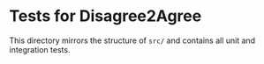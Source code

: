 # Tests for Disagree2Agree

This directory mirrors the structure of `src/` and contains all unit and integration tests.
